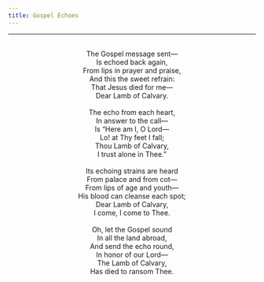 ```yaml
---
title: Gospel Echoes
---
```


---
<center>
<br/>
The Gospel message sent—<br/>
Is echoed back again,<br/>
From lips in prayer and praise,<br/>
And this the sweet refrain:<br/>
That Jesus died for me—<br/>
Dear Lamb of Calvary.<br/>
<br/>
The echo from each heart,<br/>
In answer to the call—<br/>
Is “Here am I, O Lord—<br/>
Lo! at Thy feet I fall;<br/>
Thou Lamb of Calvary,<br/>
I trust alone in Thee.”<br/>
<br/>
Its echoing strains are heard<br/>
From palace and from cot—<br/>
From lips of age and youth—<br/>
His blood can cleanse each spot;<br/>
Dear Lamb of Calvary,<br/>
I come, I come to Thee.<br/>
<br/>
Oh, let the Gospel sound<br/>
In all the land abroad,<br/>
And send the echo round,<br/>
In honor of our Lord—<br/>
The Lamb of Calvary,<br/>
Has died to ransom Thee.<br/>

</center>